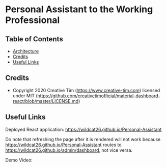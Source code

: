 # Personal Assistant to the Working Professional


## Table of Contents

* [Architecture](#documentation)
* [Credits](#credits)
* [Useful Links](#useful-links)



## 


## Credits
- Copyright 2020 Creative Tim (https://www.creative-tim.com) licensed under MIT (https://github.com/creativetimofficial/material-dashboard-react/blob/master/LICENSE.md)

## Useful Links

Deployed React application: https://wildcat26.github.io/Personal-Assistant

Do note that refreshing the page after it is rendered will not work because https://wildcat26.github.io/Personal-Assistant routes to https://wildcat26.github.io/admin/dashboard, not vice versa.

Demo Video:


